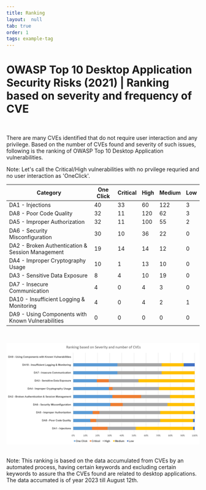 ```yaml
---
title: Ranking
layout:  null
tab: true
order: 1
tags: example-tag
---
```



# <a name="div-severitybasedranking" > </a>
# OWASP Top 10 Desktop Application Security Risks (2021) | Ranking based on severity and frequency of CVE
<br/>

There are many CVEs identified that do not require user interaction and any privilege. Based on the number of CVEs found and severity of such issues, following is the ranking of OWASP Top 10 Desktop Application vulnerabilities.

Note: Let's call the Critical/High vulnerabilities with no prvilege requried and no user interaction as 'OneClick'.

| Category | One Click | Critical | High | Medium | Low |
|---|---|---|---|---|---|
| DA1 - Injections | 40 | 33 | 60 | 122 | 3 |
| DA8 - Poor Code Quality | 32 | 11 | 120 | 62 | 3 |
| DA5 - Improper Authorization | 32 | 11 | 100 | 55 | 2 |
| DA6 - Security Misconfiguration | 30 | 10 | 36 | 22 | 0 |
| DA2 - Broken Authentication & Session Management | 19 | 14 | 14 | 12 | 0 |
| DA4 - Improper Cryptography Usage | 10 | 1 | 13 | 10 | 0 |
| DA3 - Sensitive Data Exposure | 8 | 4 | 10 | 19 | 0 |
| DA7 - Insecure Communication | 4 | 0 | 4 | 3 | 0 |
| DA10 - Insufficient Logging & Monitoring | 4 | 0 | 4 | 2 | 1 |
| DA9 - Using Components with Known Vulnerabilities | 0 | 0 | 0 | 0 | 0 |
<br/>

![Graphical Representation](assets/images/ranking_chart.png)

<br/>
Note: This ranking is based on the data accumulated from CVEs by an automated process, having certain keywords and excluding certain keywords to assure tha the CVEs found are related to desktop applications.
The data accumated is of year 2023 till August 12th.